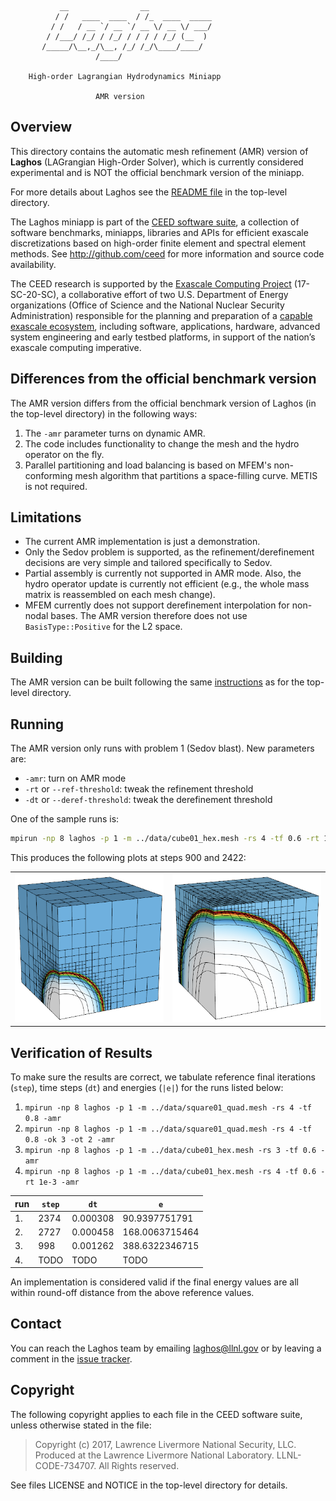                __                __
              / /   ____  ____  / /_  ____  _____
             / /   / __ `/ __ `/ __ \/ __ \/ ___/
            / /___/ /_/ / /_/ / / / / /_/ (__  )
           /_____/\__,_/\__, /_/ /_/\____/____/
                       /____/

        High-order Lagrangian Hydrodynamics Miniapp

                       AMR version


## Overview

This directory contains the automatic mesh refinement (AMR) version of **Laghos**
(LAGrangian High-Order Solver), which is currently considered experimental and
is NOT the official benchmark version of the miniapp.

For more details about Laghos see the [README file](../README.md) in the
top-level directory.

The Laghos miniapp is part of the [CEED software suite](http://ceed.exascaleproject.org/software),
a collection of software benchmarks, miniapps, libraries and APIs for
efficient exascale discretizations based on high-order finite element
and spectral element methods. See http://github.com/ceed for more
information and source code availability.

The CEED research is supported by the [Exascale Computing Project](https://exascaleproject.org/exascale-computing-project)
(17-SC-20-SC), a collaborative effort of two U.S. Department of Energy
organizations (Office of Science and the National Nuclear Security
Administration) responsible for the planning and preparation of a
[capable exascale ecosystem](https://exascaleproject.org/what-is-exascale),
including software, applications, hardware, advanced system engineering and early
testbed platforms, in support of the nation’s exascale computing imperative.


## Differences from the official benchmark version

The AMR version differs from the official benchmark version of Laghos (in the
top-level directory) in the following ways:

1. The `-amr` parameter turns on dynamic AMR.
2. The code includes functionality to change the mesh and the hydro operator on
   the fly.
3. Parallel partitioning and load balancing is based on MFEM's non-conforming
   mesh algorithm that partitions a space-filling curve. METIS is not required.


## Limitations

- The current AMR implementation is just a demonstration.
- Only the Sedov problem is supported, as the refinement/derefinement decisions
  are very simple and tailored specifically to Sedov.
- Partial assembly is currently not supported in AMR mode. Also, the hydro
  operator update is currently not efficient (e.g., the whole mass matrix is
  reassembled on each mesh change).
- MFEM currently does not support derefinement interpolation for non-nodal bases.
  The AMR version therefore does not use `BasisType::Positive` for the L2 space.


## Building

The AMR version can be built following the same [instructions](../README.md) as
for the top-level directory.


## Running

The AMR version only runs with problem 1 (Sedov blast). New parameters are:

- `-amr`: turn on AMR mode
- `-rt` or `--ref-threshold`: tweak the refinement threshold
- `-dt` or `--deref-threshold`: tweak the derefinement threshold

One of the sample runs is:
```sh
mpirun -np 8 laghos -p 1 -m ../data/cube01_hex.mesh -rs 4 -tf 0.6 -rt 1e-3 -amr
```

This produces the following plots at steps 900 and 2422:

<table border="0">
<td><img src="data/sedov-amr-900.png">
<td><img src="data/sedov-amr-2422.png">
</table>


## Verification of Results

To make sure the results are correct, we tabulate reference final iterations
(`step`), time steps (`dt`) and energies (`|e|`) for the runs listed below:

1. `mpirun -np 8 laghos -p 1 -m ../data/square01_quad.mesh -rs 4 -tf 0.8 -amr`
2. `mpirun -np 8 laghos -p 1 -m ../data/square01_quad.mesh -rs 4 -tf 0.8 -ok 3 -ot 2 -amr`
3. `mpirun -np 8 laghos -p 1 -m ../data/cube01_hex.mesh -rs 3 -tf 0.6 -amr`
4. `mpirun -np 8 laghos -p 1 -m ../data/cube01_hex.mesh -rs 4 -tf 0.6 -rt 1e-3 -amr`

| run | `step` | `dt` | `e` |
| --- | ------ | ---- | ----- |
|  1. | 2374 | 0.000308 | 90.9397751791 |
|  2. | 2727 | 0.000458 | 168.0063715464 |
|  3. |  998 | 0.001262 | 388.6322346715 |
|  4. | TODO | TODO | TODO |


An implementation is considered valid if the final energy values are all within
round-off distance from the above reference values.


## Contact

You can reach the Laghos team by emailing laghos@llnl.gov or by leaving a
comment in the [issue tracker](https://github.com/CEED/Laghos/issues).


## Copyright

The following copyright applies to each file in the CEED software suite,
unless otherwise stated in the file:

> Copyright (c) 2017, Lawrence Livermore National Security, LLC. Produced at the
> Lawrence Livermore National Laboratory. LLNL-CODE-734707. All Rights reserved.

See files LICENSE and NOTICE in the top-level directory for details.
